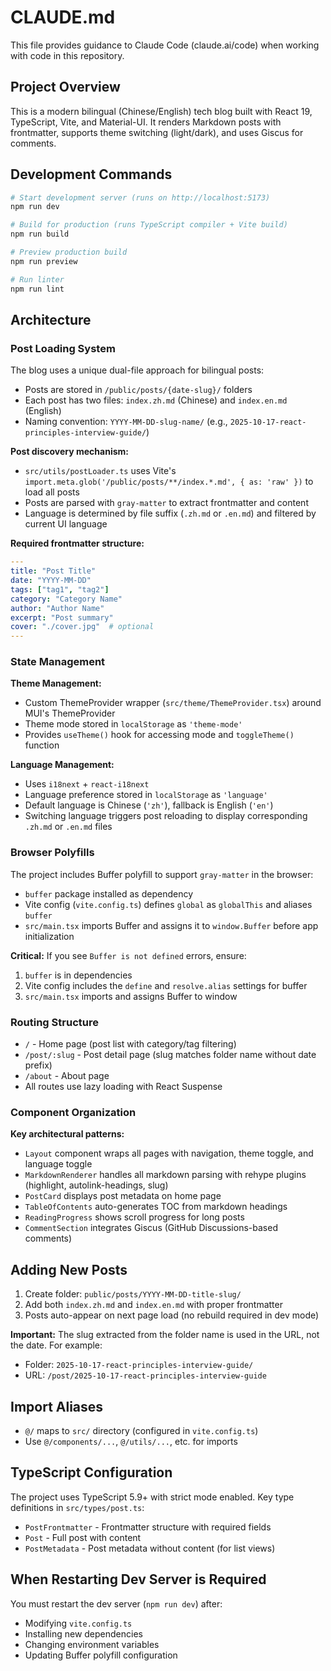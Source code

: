 # CLAUDE.md

This file provides guidance to Claude Code (claude.ai/code) when working with code in this repository.

## Project Overview

This is a modern bilingual (Chinese/English) tech blog built with React 19, TypeScript, Vite, and Material-UI. It renders Markdown posts with frontmatter, supports theme switching (light/dark), and uses Giscus for comments.

## Development Commands

```bash
# Start development server (runs on http://localhost:5173)
npm run dev

# Build for production (runs TypeScript compiler + Vite build)
npm run build

# Preview production build
npm run preview

# Run linter
npm run lint
```

## Architecture

### Post Loading System

The blog uses a unique dual-file approach for bilingual posts:
- Posts are stored in `/public/posts/{date-slug}/` folders
- Each post has two files: `index.zh.md` (Chinese) and `index.en.md` (English)
- Naming convention: `YYYY-MM-DD-slug-name/` (e.g., `2025-10-17-react-principles-interview-guide/`)

**Post discovery mechanism:**
- `src/utils/postLoader.ts` uses Vite's `import.meta.glob('/public/posts/**/index.*.md', { as: 'raw' })` to load all posts
- Posts are parsed with `gray-matter` to extract frontmatter and content
- Language is determined by file suffix (`.zh.md` or `.en.md`) and filtered by current UI language

**Required frontmatter structure:**
```yaml
---
title: "Post Title"
date: "YYYY-MM-DD"
tags: ["tag1", "tag2"]
category: "Category Name"
author: "Author Name"
excerpt: "Post summary"
cover: "./cover.jpg"  # optional
---
```

### State Management

**Theme Management:**
- Custom ThemeProvider wrapper (`src/theme/ThemeProvider.tsx`) around MUI's ThemeProvider
- Theme mode stored in `localStorage` as `'theme-mode'`
- Provides `useTheme()` hook for accessing mode and `toggleTheme()` function

**Language Management:**
- Uses `i18next` + `react-i18next`
- Language preference stored in `localStorage` as `'language'`
- Default language is Chinese (`'zh'`), fallback is English (`'en'`)
- Switching language triggers post reloading to display corresponding `.zh.md` or `.en.md` files

### Browser Polyfills

The project includes Buffer polyfill to support `gray-matter` in the browser:
- `buffer` package installed as dependency
- Vite config (`vite.config.ts`) defines `global` as `globalThis` and aliases `buffer`
- `src/main.tsx` imports Buffer and assigns it to `window.Buffer` before app initialization

**Critical:** If you see `Buffer is not defined` errors, ensure:
1. `buffer` is in dependencies
2. Vite config includes the `define` and `resolve.alias` settings for buffer
3. `src/main.tsx` imports and assigns Buffer to window

### Routing Structure

- `/` - Home page (post list with category/tag filtering)
- `/post/:slug` - Post detail page (slug matches folder name without date prefix)
- `/about` - About page
- All routes use lazy loading with React Suspense

### Component Organization

**Key architectural patterns:**
- `Layout` component wraps all pages with navigation, theme toggle, and language toggle
- `MarkdownRenderer` handles all markdown parsing with rehype plugins (highlight, autolink-headings, slug)
- `PostCard` displays post metadata on home page
- `TableOfContents` auto-generates TOC from markdown headings
- `ReadingProgress` shows scroll progress for long posts
- `CommentSection` integrates Giscus (GitHub Discussions-based comments)

## Adding New Posts

1. Create folder: `public/posts/YYYY-MM-DD-title-slug/`
2. Add both `index.zh.md` and `index.en.md` with proper frontmatter
3. Posts auto-appear on next page load (no rebuild required in dev mode)

**Important:** The slug extracted from the folder name is used in the URL, not the date. For example:
- Folder: `2025-10-17-react-principles-interview-guide/`
- URL: `/post/2025-10-17-react-principles-interview-guide`

## Import Aliases

- `@/` maps to `src/` directory (configured in `vite.config.ts`)
- Use `@/components/...`, `@/utils/...`, etc. for imports

## TypeScript Configuration

The project uses TypeScript 5.9+ with strict mode enabled. Key type definitions in `src/types/post.ts`:
- `PostFrontmatter` - Frontmatter structure with required fields
- `Post` - Full post with content
- `PostMetadata` - Post metadata without content (for list views)

## When Restarting Dev Server is Required

You must restart the dev server (`npm run dev`) after:
- Modifying `vite.config.ts`
- Installing new dependencies
- Changing environment variables
- Updating Buffer polyfill configuration
